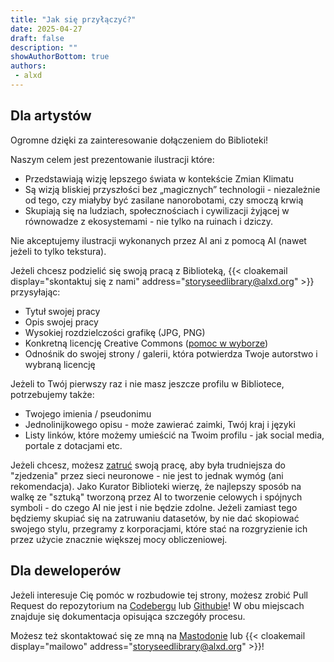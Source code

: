 ```yaml
---
title: "Jak się przyłączyć?"
date: 2025-04-27
draft: false
description: ""
showAuthorBottom: true
authors:
 - alxd
---
```


## Dla artystów

Ogromne dzięki za zainteresowanie dołączeniem do Biblioteki!

Naszym celem jest prezentowanie ilustracji które:

- Przedstawiają wizję lepszego świata w kontekście Zmian Klimatu
- Są wizją bliskiej przyszłości bez „magicznych” technologii - niezależnie od tego, czy miałyby być zasilane nanorobotami, czy smoczą krwią
- Skupiają się na ludziach, społecznościach i cywilizacji żyjącej w równowadze z ekosystemami - nie tylko na ruinach i dziczy.

Nie akceptujemy ilustracji wykonanych przez AI ani z pomocą AI (nawet jeżeli to tylko tekstura).

Jeżeli chcesz podzielić się swoją pracą z Biblioteką, {{< cloakemail display="skontaktuj się z nami" address="storyseedlibrary@alxd.org" >}} przysyłając:

- Tytuł swojej pracy
- Opis swojej pracy
- Wysokiej rozdzielczości grafikę (JPG, PNG)
- Konkretną licencję Creative Commons ([pomoc w wyborze](https://creativecommons.pl/wybierz-licencje/))
- Odnośnik do swojej strony / galerii, która potwierdza Twoje autorstwo i wybraną licencję

Jeżeli to Twój pierwszy raz i nie masz jeszcze profilu w Bibliotece, potrzebujemy także:

- Twojego imienia / pseudonimu
- Jednolinijkowego opisu - może zawierać zaimki, Twój kraj i języki
- Listy linków, które możemy umieścić na Twoim profilu - jak social media, portale z dotacjami etc.

Jeżeli chcesz, możesz [zatruć](https://nightshade.cs.uchicago.edu/whatis.html) swoją pracę, aby była trudniejsza do "zjedzenia" przez sieci neuronowe - nie jest to jednak wymóg (ani rekomendacja). Jako Kurator Biblioteki wierzę, że najlepszy sposób na walkę ze "sztuką" tworzoną przez AI to tworzenie celowych i spójnych symboli - do czego AI nie jest i nie będzie zdolne. Jeżeli zamiast tego będziemy skupiać się na zatruwaniu datasetów, by nie dać skopiować swojego stylu, przegramy z korporacjami, które stać na rozgryzienie ich przez użycie znacznie większej mocy obliczeniowej.

## Dla deweloperów

Jeżeli interesuje Cię pomóc w rozbudowie tej strony, możesz zrobić Pull Request do repozytorium na [Codebergu](https://codeberg.org/alxd/storyseedlibrary) lub [Githubie](https://github.com/pawelngei/storyseedlibrary)! W obu miejscach znajduje się dokumentacja opisująca szczegóły procesu.

Możesz też skontaktować się ze mną na [Mastodonie](https://writing.exchange/@alxd) lub {{< cloakemail display="mailowo" address="storyseedlibrary@alxd.org" >}}!
